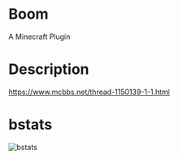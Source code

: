 # Boom
A Minecraft Plugin

# Description
https://www.mcbbs.net/thread-1150139-1-1.html

# bstats
![bstats](https://bstats.org/signatures/bukkit/Boom.svg)
